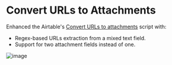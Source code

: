 # Convert URLs to Attachments
Enhanced the Airtable's [Convert URLs to attachments](https://airtable.com/marketplace/scrkPFUb7UtqFRXSP/convert-urls-to-attachments) script with:

- Regex-based URLs extraction from a mixed text field.
- Support for two attachment fields instead of one.

![image](https://user-images.githubusercontent.com/111590292/226549010-174e62d7-65f4-466e-9f5c-3c9b4d2be521.png)
